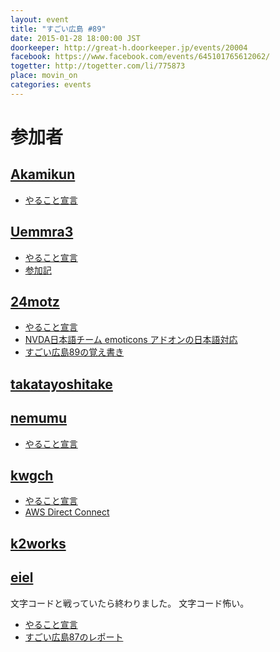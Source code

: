 ```yaml
---
layout: event
title: "すごい広島 #89"
date: 2015-01-28 18:00:00 JST
doorkeeper: http://great-h.doorkeeper.jp/events/20004
facebook: https://www.facebook.com/events/645101765612062/
togetter: http://togetter.com/li/775873
place: movin_on
categories: events
---
```


# 参加者

## [Akamikun](https://github.com/Akamikun)

* [やること宣言](https://github.com/great-h/great-h.github.io/issues/1510)


## [Uemmra3](https://github.com/Uemmra3)

* [やること宣言](https://github.com/great-h/great-h.github.io/issues/1512)
* [参加記](http://d.hatena.ne.jp/Uemmra3/20150128/1422454420)

## [24motz](http://twitter.com/24motz)

* [やること宣言](https://github.com/great-h/great-h.github.io/issues/1507)
* [NVDA日本語チーム emoticons アドオンの日本語対応](https://sourceforge.jp/ticket/browse.php?group_id=4221&tid=34819)
* [すごい広島89の覚え書き](http://d.nishimotz.com/archives/1774)

## [takatayoshitake](http://twitter.com/takatayoshitake)


## [nemumu](https://github.com/nemumu)

* [やること宣言](https://github.com/great-h/great-h.github.io/issues/1509)


## [kwgch](https://github.com/kwgch)

* [やること宣言](https://github.com/great-h/great-h.github.io/issues/1506)
* [AWS Direct Connect](http://kwgch.github.io/blog/2015/01/31/great-h/)


## [k2works](https://github.com/k2works)


## [eiel](https://github.com/eiel)

文字コードと戦っていたら終わりました。
文字コード怖い。

* [やること宣言](https://github.com/great-h/great-h.github.io/issues/1508)
* [すごい広島87のレポート](https://www.facebook.com/great.hiroshima/posts/513897075419609)
